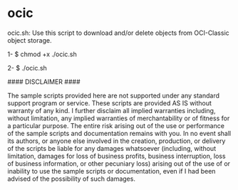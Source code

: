 # ocic
ocic.sh: Use this script to download and/or delete objects from OCI-Classic object storage.

1- $ chmod +x ./ocic.sh

2- $ ./ocic.sh

#### DISCLAIMER ####

The sample scripts provided here are not supported under any standard support program or service. 
These scripts are provided AS IS without warranty of any kind. I further disclaim all implied warranties including, without limitation, any implied warranties of merchantability or of fitness for a particular purpose. 
The entire risk arising out of the use or performance of the sample scripts and documentation remains with you. 
In no event shall its authors, or anyone else involved in the creation, production, or delivery of the scripts be liable for any damages whatsoever (including, without limitation, damages for loss of business profits, business interruption, loss of business information, or other pecuniary loss) arising out of the use of or inability to use the sample scripts or documentation, even if I had been advised of the possibility of such damages.
